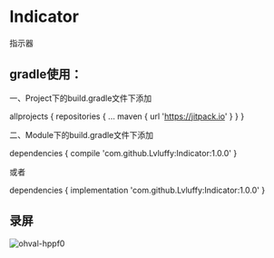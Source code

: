 # Indicator
指示器

## gradle使用：

一、Project下的build.gradle文件下添加

allprojects {
    repositories {
      ...
      maven { url 'https://jitpack.io' }
    }
}

二、Module下的build.gradle文件下添加

dependencies {
          compile 'com.github.Lvluffy:Indicator:1.0.0'
}

或者

dependencies {
          implementation 'com.github.Lvluffy:Indicator:1.0.0'
}

## 录屏
![ohval-hppf0](https://user-images.githubusercontent.com/34730376/56332119-a5d08780-61c1-11e9-8415-9f6227433596.gif)
